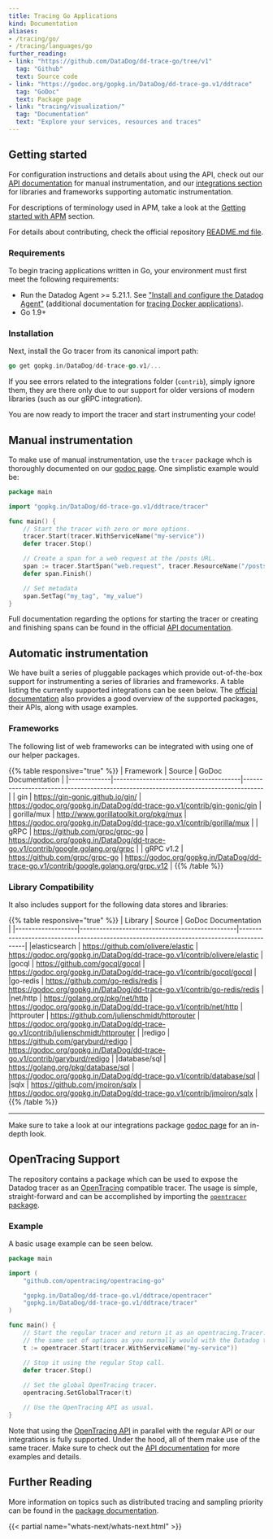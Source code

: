 ```yaml
---
title: Tracing Go Applications
kind: Documentation
aliases:
- /tracing/go/
- /tracing/languages/go
further_reading:
- link: "https://github.com/DataDog/dd-trace-go/tree/v1"
  tag: "Github"
  text: Source code
- link: "https://godoc.org/gopkg.in/DataDog/dd-trace-go.v1/ddtrace"
  tag: "GoDoc"
  text: Package page
- link: "tracing/visualization/"
  tag: "Documentation"
  text: "Explore your services, resources and traces"
---
```


## Getting started

For configuration instructions and details about using the API, check out our [API documentation][api docs] for manual
instrumentation, and our [integrations section][contrib docs] for libraries and frameworks supporting automatic instrumentation.

For descriptions of terminology used in APM, take a look at the [Getting started with APM][getting started] section.

For details about contributing, check the official repository [README.md file][repo readme].

[api docs]: https://godoc.org/gopkg.in/DataDog/dd-trace-go.v1/ddtrace
[contrib docs]: #automatic-instrumentation
[getting started]: https://docs.datadoghq.com/tracing/visualization/
[repo readme]: https://github.com/DataDog/dd-trace-go/tree/v1#contributing

### Requirements

To begin tracing applications written in Go, your environment must first meet the following requirements:

* Run the Datadog Agent >= 5.21.1. See ["Install and configure the Datadog Agent"][1] (additional documentation for [tracing Docker applications](/tracing/setup/docker/)).
* Go 1.9+

### Installation

Next, install the Go tracer from its canonical import path:

```go
go get gopkg.in/DataDog/dd-trace-go.v1/...
```

If you see errors related to the integrations folder (`contrib`), simply ignore them, they are there only due to our
support for older versions of modern libraries (such as our gRPC integration).

You are now ready to import the tracer and start instrumenting your code!

## Manual instrumentation

To make use of manual instrumentation, use the `tracer` package whch is thoroughly documented on our [godoc page][tracer godoc]. One simplistic example would be:

```go
package main

import "gopkg.in/DataDog/dd-trace-go.v1/ddtrace/tracer"

func main() {
	// Start the tracer with zero or more options.
	tracer.Start(tracer.WithServiceName("my-service"))
	defer tracer.Stop()

	// Create a span for a web request at the /posts URL.
	span := tracer.StartSpan("web.request", tracer.ResourceName("/posts"))
	defer span.Finish()

	// Set metadata
	span.SetTag("my_tag", "my_value")
}
```

Full documentation regarding the options for starting the tracer or creating and finishing spans can be found in the official [API documentation][tracer godoc].

## Automatic instrumentation

We have built a series of pluggable packages which provide out-of-the-box support for instrumenting a series of libraries
and frameworks. A table listing the currently supported integrations can be seen below. The [official documentation][contrib godoc]
also provides a good overview of the supported packages, their APIs, along with usage examples.

### Frameworks

The following list of web frameworks can be integrated with using one of our helper packages.


{{% table responsive="true" %}}
| Framework   | Source                                | GoDoc Documentation                                                        |
|-------------|---------------------------------------|------------------------------------------------------------------------------------|
| gin         | https://gin-gonic.github.io/gin/      | https://godoc.org/gopkg.in/DataDog/dd-trace-go.v1/contrib/gin-gonic/gin |
| gorilla/mux | http://www.gorillatoolkit.org/pkg/mux | https://godoc.org/gopkg.in/DataDog/dd-trace-go.v1/contrib/gorilla/mux   |
| gRPC        | https://github.com/grpc/grpc-go       | https://godoc.org/gopkg.in/DataDog/dd-trace-go.v1/contrib/google.golang.org/grpc         |
| gRPC v1.2   | https://github.com/grpc/grpc-go       | https://godoc.org/gopkg.in/DataDog/dd-trace-go.v1/contrib/google.golang.org/grpc.v12 |
{{% /table %}}

### Library Compatibility

It also includes support for the following data stores and libraries:


{{% table responsive="true" %}}
| Library           | Source                                         | GoDoc Documentation |
|-------------------|------------------------------------------------|------------------------------------------------------------------------------------------|
|elasticsearch      | https://github.com/olivere/elastic             | https://godoc.org/gopkg.in/DataDog/dd-trace-go.v1/contrib/olivere/elastic |
|gocql              | https://github.com/gocql/gocql                 | https://godoc.org/gopkg.in/DataDog/dd-trace-go.v1/contrib/gocql/gocql |
|go-redis           | https://github.com/go-redis/redis              | https://godoc.org/gopkg.in/DataDog/dd-trace-go.v1/contrib/go-redis/redis |
|net/http           | https://golang.org/pkg/net/http                | https://godoc.org/gopkg.in/DataDog/dd-trace-go.v1/contrib/net/http |
|httprouter         | https://github.com/julienschmidt/httprouter    | https://godoc.org/gopkg.in/DataDog/dd-trace-go.v1/contrib/julienschmidt/httprouter |
|redigo             | https://github.com/garyburd/redigo             | https://godoc.org/gopkg.in/DataDog/dd-trace-go.v1/contrib/garyburd/redigo |
|database/sql       | https://golang.org/pkg/database/sql            | https://godoc.org/gopkg.in/DataDog/dd-trace-go.v1/contrib/database/sql |
|sqlx               | https://github.com/jmoiron/sqlx                | https://godoc.org/gopkg.in/DataDog/dd-trace-go.v1/contrib/jmoiron/sqlx |
{{% /table %}}

___

Make sure to take a look at our integrations package [godoc page][contrib godoc] for an in-depth look.

## OpenTracing Support

The repository contains a package which can be used to expose the Datadog tracer as an [OpenTracing][3] compatible tracer. The usage is simple, straight-forward and
can be accomplished by importing the [`opentracer` package][opentracing godoc].

### Example

A basic usage example can be seen below.

```go
package main

import (
	"github.com/opentracing/opentracing-go"

	"gopkg.in/DataDog/dd-trace-go.v1/ddtrace/opentracer"
	"gopkg.in/DataDog/dd-trace-go.v1/ddtrace/tracer"
)

func main() {
	// Start the regular tracer and return it as an opentracing.Tracer. You may use
	// the same set of options as you normally would with the Datadog tracer.
	t := opentracer.Start(tracer.WithServiceName("my-service"))

	// Stop it using the regular Stop call.
	defer tracer.Stop()
	
	// Set the global OpenTracing tracer.
	opentracing.SetGlobalTracer(t)

	// Use the OpenTracing API as usual.
}
```

Note that using the [OpenTracing API][4] in parallel with the regular API or our integrations is fully supported. Under the hood, all of them
make use of the same tracer. Make sure to check out the [API documentation][opentracing godoc] for more examples and details.

## Further Reading

More information on topics such as distributed tracing and sampling priority can be found in the [package documentation][tracer godoc].

{{< partial name="whats-next/whats-next.html" >}}

[1]: /tracing/setup
[3]: http://opentracing.io
[4]: https://github.com/opentracing/opentracing-go
[tracer godoc]: https://godoc.org/gopkg.in/DataDog/dd-trace-go.v1/ddtrace/tracer
[contrib godoc]: https://godoc.org/gopkg.in/DataDog/dd-trace-go.v1/contrib
[opentracing godoc]: https://godoc.org/gopkg.in/DataDog/dd-trace-go.v1/ddtrace/opentracer
